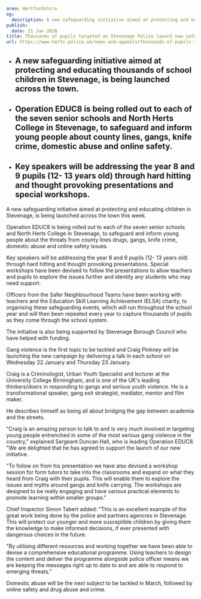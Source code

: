 ```yaml
area: Hertfordshire
og:
  description: A new safeguarding initiative aimed at protecting and educating children in Stevenage, is being launched across the town this week.
publish:
  date: 21 Jan 2020
title: Thousands of pupils targeted as Stevenage Police launch new safeguarding operation in schools
url: https://www.herts.police.uk/news-and-appeals/thousands-of-pupils-targeted-as-stevenage-police-launch-new-safeguarding-operation-in-schools-1300e
```

* ## A new safeguarding initiative aimed at protecting and educating thousands of school children in Stevenage, is being launched across the town.

 * ## Operation EDUC8 is being rolled out to each of the seven senior schools and North Herts College in Stevenage, to safeguard and inform young people about county lines, gangs, knife crime, domestic abuse and online safety.

 * ## Key speakers will be addressing the year 8 and 9 pupils (12- 13 years old) through hard hitting and thought provoking presentations and special workshops.

A new safeguarding initiative aimed at protecting and educating children in Stevenage, is being launched across the town this week.

Operation EDUC8 is being rolled out to each of the seven senior schools and North Herts College in Stevenage, to safeguard and inform young people about the threats from county lines drugs, gangs, knife crime, domestic abuse and online safety issues.

Key speakers will be addressing the year 8 and 9 pupils (12- 13 years old) through hard hitting and thought provoking presentations. Special workshops have been devised to follow the presentations to allow teachers and pupils to explore the issues further and identity any students who may need support.

Officers from the Safer Neighbourhood Teams have been working with teachers and the Education Skill Learning Achievement (ELSA) charity, to organising these safeguarding events, which will run throughout the school year and will then been repeated every year to capture thousands of pupils as they come through the school system.

The initiative is also being supported by Stevenage Borough Council who have helped with funding.

Gang violence is the first topic to be tackled and Craig Pinkney will be launching the new campaign by delivering a talk in each school on Wednesday 22 January and Thursday 23 January.

Craig is a Criminologist, Urban Youth Specialist and lecturer at the University College Birmingham, and is one of the UK's leading thinkers/doers in responding to gangs and serious youth violence. He is a transformational speaker, gang exit strategist, mediator, mentor and film maker.

He describes himself as being all about bridging the gap between academia and the streets.

"Craig is an amazing person to talk to and is very much involved in targeting young people entrenched in some of the most serious gang violence in the country," explained Sergeant Duncan Hall, who is leading Operation EDUC8. "We are delighted that he has agreed to support the launch of our new initiative.

"To follow on from his presentation we have also devised a workshop session for form tutors to take into the classrooms and expand on what they heard from Craig with their pupils. This will enable them to explore the issues and myths around gangs and knife carrying. The workshops are designed to be really engaging and have various practical elements to promote learning within smaller groups."

Chief Inspector Simon Tabert added: "This is an excellent example of the great work being done by the police and partners agencies in Stevenage. This will protect our younger and more susceptible children by giving them the knowledge to make informed decisions, if ever presented with dangerous choices in the future.

"By utilising different resources and working together we have been able to devise a comprehensive educational programme. Using teachers to design the content and deliver the programme alongside police officer means we are keeping the messages right up to date to and are able to respond to emerging threats."

Domestic abuse will be the next subject to be tackled in March, followed by online safety and drug abuse and crime.
